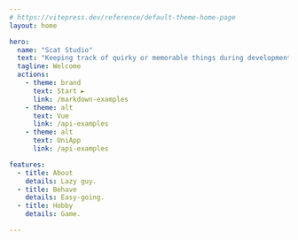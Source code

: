 ```yaml
---
# https://vitepress.dev/reference/default-theme-home-page
layout: home

hero:
  name: "Scat Studio"
  text: "Keeping track of quirky or memorable things during development."
  tagline: Welcome
  actions:
    - theme: brand
      text: Start ►
      link: /markdown-examples
    - theme: alt
      text: Vue
      link: /api-examples
    - theme: alt
      text: UniApp
      link: /api-examples

features:
  - title: About
    details: Lazy guy.
  - title: Behave
    details: Easy-going.
  - title: Hobby
    details: Game.

---
```


